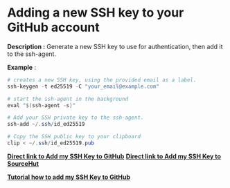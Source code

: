 # Adding a new SSH key to your GitHub account

**Description :**   Generate a new SSH key to use for authentication, then add it to the ssh-agent.

**Example** :

```powershell
# creates a new SSH key, using the provided email as a label.
ssh-keygen -t ed25519 -C "your_email@example.com"

# start the ssh-agent in the background
eval "$(ssh-agent -s)"

# Add your SSH private key to the ssh-agent.
ssh-add ~/.ssh/id_ed25519

# Copy the SSH public key to your clipboard
clip < ~/.ssh/id_ed25519.pub

```

**[Direct link to Add my SSH Key to GitHub](https://github.com/settings/keys)**
**[Direct link to Add my SSH Key to SourceHut](https://meta.sr.ht/keys)**



**[Tutorial how to add my SSH Key to GitHub](https://docs.github.com/en/authentication/connecting-to-github-with-ssh/adding-a-new-ssh-key-to-your-github-account)**
